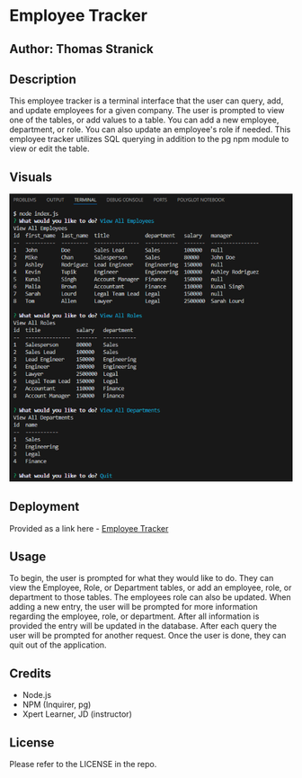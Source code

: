# Employee Tracker
## Author: Thomas Stranick

## Description
This employee tracker is a terminal interface that the user can query, add, and update employees for a given company. The user is prompted to view one of the tables, or add values to a table. You can add a new employee, department, or role. You can also update an employee's role if needed. This employee tracker utilizes SQL querying in addition to the pg npm module to view or edit the table.
## Visuals

<img src="./assets/Screenshot 2024-04-24 093402.png" >

## Deployment

Provided as a link here - [Employee Tracker](https://github.com/ThStranick15/employee_tracker)

## Usage
To begin, the user is prompted for what they would like to do. They can view the Employee, Role, or Department tables, or add an employee, role, or department to those tables. The employees role can also be updated. When adding a new entry, the user will be prompted for more information regarding the employee, role, or department. After all information is provided the entry will be updated in the database. After each query the user will be prompted for another request. Once the user is done, they can quit out of the application.

## Credits

- Node.js
- NPM (Inquirer, pg)
- Xpert Learner, JD (instructor)

## License

Please refer to the LICENSE in the repo.
